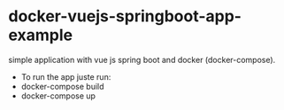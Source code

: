 # docker-vuejs-springboot-app-example
simple application with vue js spring boot and docker (docker-compose).

- To run the app juste run:
 - docker-compose build
 - docker-compose up

